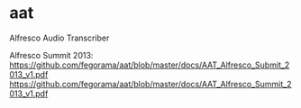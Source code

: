 aat
===

Alfresco Audio Transcriber

Alfresco Summit 2013: 
https://github.com/fegorama/aat/blob/master/docs/AAT_Alfresco_Submit_2013_v1.pdf
https://github.com/fegorama/aat/blob/master/docs/AAT_Alfresco_Summit_2013_v1.pdf
